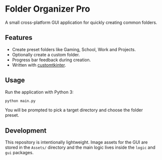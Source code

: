 # Folder Organizer Pro

A small cross-platform GUI application for quickly creating common folders.

## Features
- Create preset folders like Gaming, School, Work and Projects.
- Optionally create a custom folder.
- Progress bar feedback during creation.
- Written with [customtkinter](https://github.com/TomSchimansky/CustomTkinter).

## Usage
Run the application with Python 3:

```bash
python main.py
```

You will be prompted to pick a target directory and choose the folder preset.

## Development
This repository is intentionally lightweight. Image assets for the GUI are
stored in the `Assets/` directory and the main logic lives inside the
`logic` and `gui` packages.

